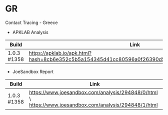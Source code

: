 # GR
Contact Tracing - Greece

- APKLAB Analysis

Build | Link
------|-----
1.0.3 #1358 | https://apklab.io/apk.html?hash=8cb6e352c5b5a154345d41cc80596a0f26390d55b1c38dafb4e671bd2f84bc15

- JoeSandbox Report

Build | Link
------|-----
1.0.3 #1358 | https://www.joesandbox.com/analysis/294848/0/html \ https://www.joesandbox.com/analysis/294848/1/html
